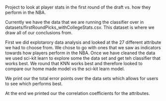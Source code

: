 Project to look at player stats in the first round of the draft vs. how they perform in the NBA. 

Currently we have the data that we are running the classifier over in datasets/firstRoundPicks_withCollegeStats.csv. This dataset is where we draw all of our conclusions from. 

First we did explotarory data analysis and looked at the 27 different attribute we had to choose from. We chose to go with ones that we saw as indicators towards how players perform in the NBA. Once we have cleaned the data we used sci-kit learn to explore some the data set and get teh classifier that works best. We round that KNN works best and therefore looked to compare our home made model vs the sci-kit learn model. 

We print our the total error points over the data sets which allows for users to see which performs best.

At the end we printed our the correlation coefficients for the attributes.
